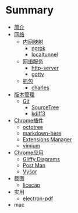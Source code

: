 # Summary

* [简介](README.md)
* [网络](chapter1.md)
   * [内网映射](内网映射.md)
       * [ngrok](ngrok.md)
       * [localtunnel](localtunnel.md)
   * [网络服务](网络服务.md)
       * [http-server](http.md)
       * [gotty](gotty.md)
   * [抓包](抓包.md)
       * [charles](charles.md)
* [版本管理](版本管理.md)
   * [Git](git.md)
       * [SourceTree](sourcetree.md)
       * [kdiff3](kdiff3.md)
* [Chrome插件](chrome插件.md)
   * [octotree](octotree.md)
   * [markdown-here](markdown-here.md)
   * [Extensions Manager](extensions-manager.md)
   * [vimium](vimium.md)
* [Chrome应用](chrome应用.md)
   * [Gliffy Diagrams](gliffy-diagrams.md)
   * [Post Man](post-man.md)
   * [Vysor](vysor.md)
* 截图
   * [licecap](licecap.md)
* 实用
   * [electron-pdf](electron-pdf.md)
* mac

